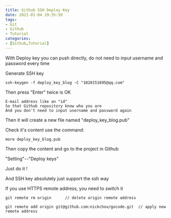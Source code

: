 ```yaml
---
title: Github SSH Deploy Key
date: 2021-01-04 19:35:50
tags:
- Git
- Github
- Tutorial
categories:
- [Github,Tutorial]
---
```


With Deploy key you can push directly, do not need to input username and password every time

Generate SSH key

```
ssh-keygen -f deploy_key_blog -C "1020151695@qq.com"
```

 Then press "Enter" twice is OK

```
E-mail address like an "id"
So that Github repository know who you are
And you don't need to input username and password again
```

Then it will create a new file named "deploy_key_blog.pub"

Check it's content use the command:

```
more deploy_key_blog.pub
```

Then copy the content and go to the project in Github

"Setting"--"Deploy keys"

Just do it !

And SSH key absolutely just support the ssh way

If you use HTTPS remote address, you need to switch it 

```
git remote rm origin      // delete origin remote address 

git remote add origin git@github.com:nickchou/gocode.git  // apply new remote address
```



